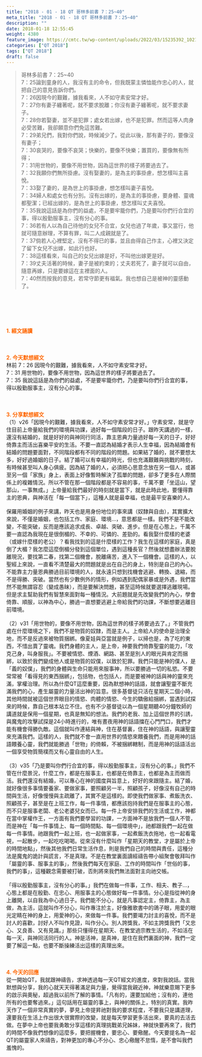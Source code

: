```yaml
---
title: "2018 - 01 - 18 QT 哥林多前書 7：25~40"
meta_title: "2018 - 01 - 18 QT 哥林多前書 7：25~40"
description: ""
date: 2018-01-18 12:55:45
weight: 4380
feature_image: https://cmtc.tw/wp-content/uploads/2022/03/15235392_10211799862337740_180693556567566654_o-1.webp
categories: ["QT 2018"]
tags: ["QT 2018"]
draft: false
---
```


<blockquote>哥林多前書 7：25~40<br />
7：25論到童身的人，我沒有主的命令，但我既蒙主憐恤能作忠心的人，就把自己的意見告訴你們。<br />
7：26因現今的艱難，據我看來，人不如守素安常才好。<br />
7：27你有妻子纏著呢，就不要求脫離；你沒有妻子纏著呢，就不要求妻子。<br />
7：28你若娶妻，並不是犯罪；處女若出嫁，也不是犯罪。然而這等人肉身必受苦難，我卻願意你們免這苦難。<br />
7：29弟兄們，我對你們說，時候減少了。從此以後，那有妻子的，要像沒有妻子；<br />
7：30哀哭的，要像不哀哭；快樂的，要像不快樂；置買的，要像無有所得；<br />
7：31用世物的，要像不用世物，因為這世界的樣子將要過去了。<br />
7：32我願你們無所掛慮。沒有娶妻的，是為主的事掛慮，想怎樣叫主喜悅。<br />
7：33娶了妻的，是為世上的事掛慮，想怎樣叫妻子喜悅。<br />
7：34婦人和處女也有分別。沒有出嫁的，是為主的事掛慮，要身體、靈魂都聖潔；已經出嫁的，是為世上的事掛慮，想怎樣叫丈夫喜悅。<br />
7：35我說這話是為你們的益處，不是要牢籠你們，乃是要叫你們行合宜的事，得以殷勤服事主，沒有分心的事。<br />
7：36若有人以為自己待他的女兒不合宜，女兒也過了年歲，事又當行，他就可隨意辦理，不算有罪，叫二人成親就是了。<br />
7：37倘若人心裡堅定，沒有不得已的事，並且由得自己作主，心裡又決定了留下女兒不出嫁，如此行也好。<br />
7：38這樣看來，叫自己的女兒出嫁是好，不叫他出嫁更是好。<br />
7：39丈夫活著的時候，妻子是被約束的；丈夫若死了，妻子就可以自由，隨意再嫁，只是要嫁這在主裡面的人。<br />
7：40然而按我的意見，若常守節更有福氣。我也想自己是被神的靈感動了。</blockquote><br />
&nbsp;<br />
<br />
&nbsp;<br />
<br />
<span style="color: #ff6600;"><strong>1. </strong><strong>經文誦讀</strong></span><br />
<br />
<span style="color: #ff6600;"><strong> </strong></span><br />
<br />
<span style="color: #ff6600;"><strong>2. 今天默想</strong><strong>經文<br />
</strong></span>林前 7：26 因現今的艱難，據我看來，人不如守素安常才好。<br />
7：31 用世物的，要像不用世物，因為這世界的樣子將要過去了。<br />
7：35 我說這話是為你們的益處，不是要牢籠你們，乃是要叫你們行合宜的事，得以殷勤服事主，沒有分心的事。<br />
<br />
&nbsp;<br />
<br />
<span style="color: #ff6600;"><strong>3. 分享默想經文<br />
</strong></span>（1）v26「因現今的艱難，據我看來，人不如守素安常才好。」守素安常，就是守住目前上帝量給我們的環境與功課，過好每一個階段的日子。跟昨天講過的一樣，還沒有結婚的，就是好好的與神同行同活，靠主恩典力量過好每一天的日子，好好倚靠主而活出喜樂平安的生活。不要一直認為結婚才表示人生幸福，因為結婚會有結婚的問題要面對，不同階段都有不同的階段的問題。如果結了婚的，就不要想太多，好好過婚姻的日子。結了婚可以有幸福的時光，但也充滿艱難與挑戰的時刻，有時候甚至叫人身心俱疲。因為結了婚的人，必須把心思意念放在另一個人，或甚至另一個「家族」身上，表面上好像暫時解決了孤單的問題，卻多了更多在人際關係上的複雜情況。所以不管在那一個階段都是不容易的事，千萬不要「坐這山，望那山，一事無成。」上帝量給我們最好的時刻就是當下，就是此時此地，要懂得靠主的恩典，與神活在「每一個當下」，這種人就是最幸福，也是最平安喜樂的人。<br />
<br />
保羅用婚姻的例子來講，昨天也是用身份地位的事來講（奴隸與自由），其實擴大來說，不僅是婚姻，也包括工作、家庭、環境…，意思都是一樣。我們不是不能改變，不能突破，反而是應該追求成長、卓越、突破、進步。但是在心態上，千萬不要一直認為我現在是很倒楣的、不幸的、可憐的、差勁的。看我娶什麼樣的老婆（或嫁什麼樣的老公）？看我找到的這是什麼樣的工作？我生在這樣的家庭，真是倒了大楣？我怎麼這麼倒楣分發到這個單位，遇到這種長官？然後就想盡辦法要脫離現況，要找第二春，找第二個機會，脫離痛苦，進入下一個機會。這樣的人，以聖經上來說，一直看不清楚最大的問題就是出在自己的身上，特別是自己的內心。不能靠主力量恩典勝過目前環境的人，就永遠只想到找機會逃避、轉換、退縮，而不是得勝、突破。當然也有少數例外的情形，例如遇到配偶家暴或是外遇，我們當然不能無謂容忍（變成愚昧），而是要解決問題，甚至這時候就要選擇逃離現場。但是求主幫助我們有智慧來面對每一種情況。大前題就是先改變我們的內心，學會倚靠、順服，以神為中心，勝過一直想要逃避上帝給我們的功課，不斷想要逃離目前環境。<br />
<br />
（2）v31「用世物的，要像不用世物，因為這世界的樣子將要過去了。」不管我們處在什麼環境之下，我們不是物質的奴隸，而是主人。上帝給人的使命是治理全地，而不是反過來被物質捆綁。像夏娃與亞當就是例子，以掃也是，為了吃的東西，不惜出賣了靈魂。我們身體的主人，是上帝，神要我們倚靠聖靈的能力，「攻克己身，叫身服我」。不要被情慾、煙酒、網路、甚至是別人的眼光與肯定而捆綁，以致於我們變成他人或是物質的奴僕，以致於犯罪。我們只能是神的僕人，是「義的奴僕」，我們的身體與生命只能用來服事神，所以要勝過一切的私慾。不要常常被「看得見的東西捆綁」，包括物，也包括人，而是要被神的話與神的靈來充滿，掌權治理。所以為什麼QT這麼重要，因為默想神的話語，就會讓聖靈不斷充滿我們的心，產生屬靈的力量活出神的旨意。很多基督徒只活在星期天二個小時，其他時間就被這個世界眼目的情慾、肉體的情慾、今生的驕傲給捆綁，當遇到試探來的時候，靠自己根本站立不住。也有不少基督徒以為一個星期聽40分鐘牧師的講道就是保用一個星期，也真是無知的想法。我們的老我、加上這個世界的引誘，與魔鬼的攻擊試探是24小時進行的，唯有晝夜用神的話語擋在心門門口，我們才能有機會得勝仇敵。這個就叫作連結與神，住在基督裏，住在神的話語，與讓聖靈來充滿我們。這樣的人，我們就不會一直用世界的情慾來餵養我們，而是用神的話語餵養心靈，我們就能勝過「世物」的倚賴，不被捆綁轄制，而是用神的話語活出一個享受物質簡樸而又有心靈自由的人生。<br />
<br />
（3）v35「乃是要叫你們行合宜的事，得以殷勤服事主，沒有分心的事。」我們不管在什麼景況，什麼工作，都是在服事主，也都是在倚靠主，也都是為主而做而活。我們還沒有結婚，可以專心在神的國度與旨意上，好好的來跟隨主。結了婚，就好像很多事情要養家、要做家事，要照顧另一半，照顧孩子，好像沒有自己的時間與生活，好像慢慢與主疏離了，其實不是這樣的。即使我們做家事、煮飯洗衣、照顧孩子，甚至是在上班工作，每一件事情，都應該抱持我們是在服事主的心態，而不只是服事老闆、老公老婆兒女而已。每一件上帝安排我們的生活或工作，神都在當中掌權作王，一方面有我們要學習的功課，一方面神不是放我們一個人不管，而是神在「每一件事情上、每一個時間點、每一個環境中」，祂都跟我們一起在做每一件事情。祂跟我們一起上班，也一起做家事，一起煮飯洗衣拖地，也一起看電視，一起散步，一起吃吃喝喝。從來沒有什麼叫作「星期天的教堂，才是屬於上帝的時間地點」，然後其他我們日常生活作息，則是我們自己的時間與責任，這種分法是魔鬼的詭計與謊言，不是真理。不是在教堂裏面讀經禱告帶小組聚會敬拜叫作「屬靈的事、服事主的事」，然後我們每天在家庭、工作的時間叫作「世俗的事，我們的事」，這種觀念需要被打破，否則將來我們無法面對主向祂交帳。<br />
<br />
「得以殷勤服事主，沒有分心的事。」我們在做每一件事，工作、相夫、教子…，心態上都是在殷勤、在忠心、用服事主的心態做好每一件事情。分心是指從神的身上離開，以自我為中心過日子。我們能不分心，就是凡事認定主，倚靠主，為主做，為主活，這就叫作不分心，叫作專注於主，好像雅歌書中的鴿子眼，用愛的眼光定睛在神的身上，用愛神的心，來做每一件事。我們要竭力討主的喜悅，而不是討人的喜歡，討好人不叫作見證，叫作分心。別人誇獎我，不如主誇獎我們「又忠心、又良善、又有見識。」那些只懂得在星期天、在教堂過宗教生活的，不如活在每一天，與神同活同行的人。神是活神，是真神，是住在我們裏面的神，我們一定要了解這一點，也要不斷操練活出這樣的真理出來。<br />
<br />
&nbsp;<br />
<br />
<span style="color: #ff6600;"><strong>4. 今天的回應<br />
</strong></span>從一開始QT，我就跟神禱告，求神透過每一天QT經文的進度，來對我說話。當我默想與分享，我的心就天天得著滿足與力量，覺得當我親近神，神就樂意賜下更多的啟示與奧秘，超過我以前所了解的事情。「凡有的，還要加給他；沒有的，連他所有的也要奪過來。」這句話用在屬靈的事上，與神的關係上，特別的真實。我昨天作了一個非常真實的夢，夢見上帝提昇祂對我的要求程度，不要我只是講道理，還要我在生活上作出很大很實際的改變，就是每天學習更多活出來，要真的去活去做。在夢中上帝也要我勇敢分享這樣的真理挑戰弟兄姊妹，神就快要再來了，我們的時間不像我們想像的這麼多，要把握機會，要忠心、要儆醒。今天要提名為一起QT的屬靈家人來禱告，對神更加的專心不分心、忠心儆醒不怠惰，是不會叫我們羞愧的。<br />
<br />
&nbsp;
        